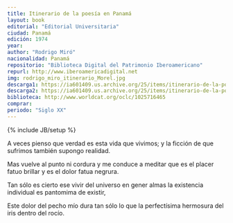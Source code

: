 ```yaml
---
title: Itinerario de la poesía en Panamá
layout: book
editorial: "Editorial Universitaria"
ciudad: Panamá
edición: 1974
year: 
author: "Rodrigo Miró"
nacionalidad: Panamá
repositorio: "Biblioteca Digital del Patrimonio Iberoamericano"
repurl: http://www.iberoamericadigital.net
img: rodrigo_miro_itinerario_Morel.jpg
descarga1: https://ia601409.us.archive.org/25/items/itinerario-de-la-poesia-en-panama-rodrigo-miro/Itinerario%20de%20la%20poes%C3%ADa%20en%20Panam%C3%A1%20-%20Rodrigo%20Mir%C3%B3.pdf
descarga2: https://ia601409.us.archive.org/25/items/itinerario-de-la-poesia-en-panama-rodrigo-miro/Itinerario%20de%20la%20poesia%20-%20Rodrigo%20Mir%C3%B3.pdf
biblioteca: http://www.worldcat.org/oclc/1025716465
comprar: 
periodo: "Siglo XX"
---
```

{% include JB/setup %}

A veces pienso que verdad
es esta vida que vivimos;
y la ficción de que sufrimos
también supongo realidad.

Mas vuelve al punto ni cordura 
y me conduce a meditar
que es el placer fatuo brillar
y es el dolor fatua negrura.

Tan sólo es cierto ese vivir
del universo en gener
almas la existencia individual
es pantomima de existir,

Este dolor del pecho mío
dura tan sólo lo que
la perfectísima hermosura
del iris dentro del rocío.
